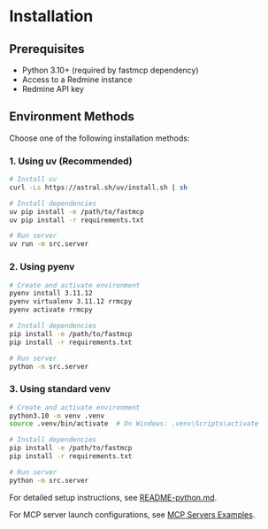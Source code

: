 # Installation

## Prerequisites

- Python 3.10+ (required by fastmcp dependency)
- Access to a Redmine instance
- Redmine API key

## Environment Methods

Choose one of the following installation methods:

### 1. Using uv (Recommended)

```bash
# Install uv
curl -Ls https://astral.sh/uv/install.sh | sh

# Install dependencies
uv pip install -e /path/to/fastmcp
uv pip install -r requirements.txt

# Run server
uv run -m src.server
```

### 2. Using pyenv

```bash
# Create and activate environment
pyenv install 3.11.12
pyenv virtualenv 3.11.12 rrmcpy
pyenv activate rrmcpy

# Install dependencies
pip install -e /path/to/fastmcp
pip install -r requirements.txt

# Run server
python -m src.server
```

### 3. Using standard venv

```bash
# Create and activate environment
python3.10 -m venv .venv
source .venv/bin/activate  # On Windows: .venv\Scripts\activate

# Install dependencies
pip install -e /path/to/fastmcp
pip install -r requirements.txt

# Run server
python -m src.server
```

For detailed setup instructions, see [README-python.md](../README-python.md).

For MCP server launch configurations, see [MCP Servers Examples](../docs/mcp-servers-examples.md).
